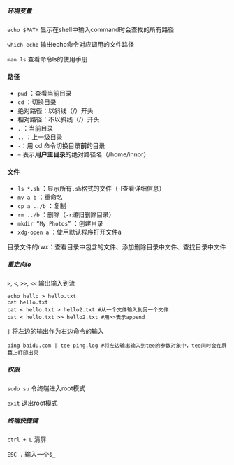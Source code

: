 ##### 环境变量

`echo $PATH` 显示在shell中输入command时会查找的所有路径

`which echo` 输出echo命令对应调用的文件路径

`man ls` 查看命令ls的使用手册



#### 路径

- `pwd` ：查看当前目录
- `cd` ：切换目录
- 绝对路径：以斜线（/）开头
- 相对路径：不以斜线（/）开头
- `.` ：当前目录
- `..` ：上一级目录
- `-`：用 cd 命令切换目录**前**的目录
- `~` 表示**用户主目录**的绝对路径名（/home/innor）

#### 文件

- `ls *.sh` ：显示所有`.sh`格式的文件（-l查看详细信息）
- `mv a b` ：重命名
- `cp a ../b` ：复制
- `rm ../b` ：删除（`-r`递归删除目录）
- `mkdir “My Photos”` ：创建目录
- `xdg-open a` ：使用默认程序打开文件a

目录文件的rwx：查看目录中包含的文件、添加删除目录中文件、查找目录中文件



##### 重定向io

`>`, `<`, `>>`, `<<` 输出输入到流

```shell
echo hello > hello.txt
cat hello.txt
cat < hello.txt > hello2.txt #从一个文件输入到另一个文件
cat < hello.txt >> hello2.txt #用>>表示append
```

`|` 将左边的输出作为右边命令的输入

```shell
ping baidu.com | tee ping.log #将左边输出输入到tee的参数对象中，tee同时会在屏幕上打印出来
```

 

##### 权限

`sudo su` 令终端进入root模式

`exit` 退出root模式

##### 终端快捷键

`ctrl + L` 清屏

`ESC .` 输入一个`$_`